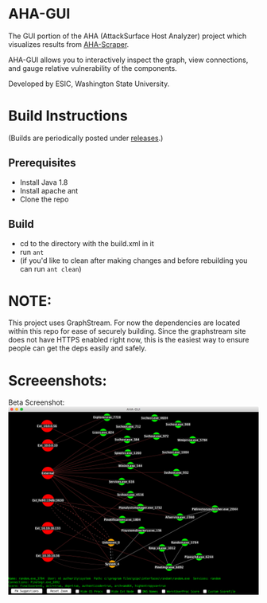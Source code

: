 # AHA-GUI
The GUI portion of the AHA (AttackSurface Host Analyzer) project which visualizes results from [AHA-Scraper](https://github.com/ESIC-DA/AHA-Scraper "AHA-Scraper").

AHA-GUI allows you to interactively inspect the graph, view connections, and gauge relative vulnerability of the components. 

Developed by ESIC, Washington State University.

# Build Instructions
(Builds are periodically posted under [releases](https://github.com/ESIC-DA/AHA-GUI/releases "releases").)

## Prerequisites
- Install Java 1.8
- Install apache ant
- Clone the repo

## Build
- cd to the directory with the build.xml in it
- run `ant`
- (if you'd like to clean after making changes and before rebuilding you can run `ant clean`)

# NOTE:
This project uses GraphStream. For now the dependencies are located within this repo for ease of securely building. Since the graphstream site does not have HTTPS enabled right now, this is the easiest way to ensure people can get the deps easily and safely. 


# Screeenshots:
Beta Screenshot:
![Alt text](resources/AHA-GUI-Screenshot.png?raw=true "AHA-GUI Screenshot")